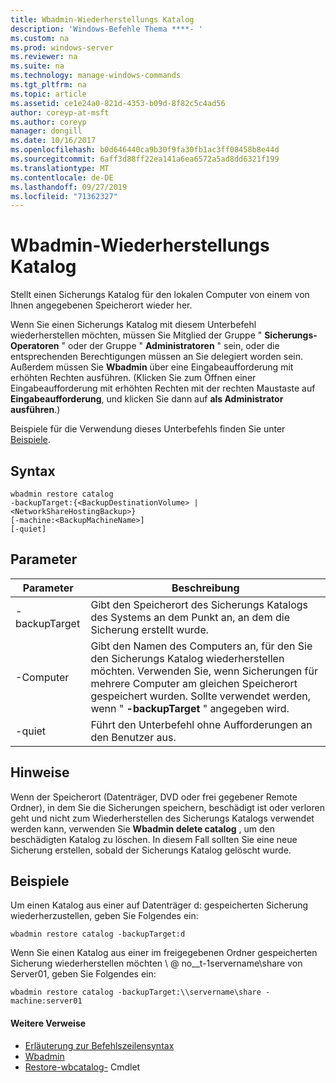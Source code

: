 ```yaml
---
title: Wbadmin-Wiederherstellungs Katalog
description: 'Windows-Befehle Thema ****- '
ms.custom: na
ms.prod: windows-server
ms.reviewer: na
ms.suite: na
ms.technology: manage-windows-commands
ms.tgt_pltfrm: na
ms.topic: article
ms.assetid: ce1e24a0-821d-4353-b09d-8f82c5c4ad56
author: coreyp-at-msft
ms.author: coreyp
manager: dongill
ms.date: 10/16/2017
ms.openlocfilehash: b0d646440ca9b30f9fa30fb1ac3ff08458b8e44d
ms.sourcegitcommit: 6aff3d88ff22ea141a6ea6572a5ad8dd6321f199
ms.translationtype: MT
ms.contentlocale: de-DE
ms.lasthandoff: 09/27/2019
ms.locfileid: "71362327"
---
```

# <a name="wbadmin-restore-catalog"></a>Wbadmin-Wiederherstellungs Katalog



Stellt einen Sicherungs Katalog für den lokalen Computer von einem von Ihnen angegebenen Speicherort wieder her.

Wenn Sie einen Sicherungs Katalog mit diesem Unterbefehl wiederherstellen möchten, müssen Sie Mitglied der Gruppe " **Sicherungs-Operatoren** " oder der Gruppe " **Administratoren** " sein, oder die entsprechenden Berechtigungen müssen an Sie delegiert worden sein. Außerdem müssen Sie **Wbadmin** über eine Eingabeaufforderung mit erhöhten Rechten ausführen. (Klicken Sie zum Öffnen einer Eingabeaufforderung mit erhöhten Rechten mit der rechten Maustaste auf **Eingabeaufforderung**, und klicken Sie dann auf **als Administrator ausführen**.)

Beispiele für die Verwendung dieses Unterbefehls finden Sie unter [Beispiele](#BKMK_examples).

## <a name="syntax"></a>Syntax

```
wbadmin restore catalog
-backupTarget:{<BackupDestinationVolume> | <NetworkShareHostingBackup>}
[-machine:<BackupMachineName>]
[-quiet]
```

## <a name="parameters"></a>Parameter

|Parameter|Beschreibung|
|---------|-----------|
|-backupTarget|Gibt den Speicherort des Sicherungs Katalogs des Systems an dem Punkt an, an dem die Sicherung erstellt wurde.|
|-Computer|Gibt den Namen des Computers an, für den Sie den Sicherungs Katalog wiederherstellen möchten. Verwenden Sie, wenn Sicherungen für mehrere Computer am gleichen Speicherort gespeichert wurden. Sollte verwendet werden, wenn " **-backupTarget** " angegeben wird.|
|-quiet|Führt den Unterbefehl ohne Aufforderungen an den Benutzer aus.|

## <a name="remarks"></a>Hinweise

Wenn der Speicherort (Datenträger, DVD oder frei gegebener Remote Ordner), in dem Sie die Sicherungen speichern, beschädigt ist oder verloren geht und nicht zum Wiederherstellen des Sicherungs Katalogs verwendet werden kann, verwenden Sie **Wbadmin delete catalog** , um den beschädigten Katalog zu löschen. In diesem Fall sollten Sie eine neue Sicherung erstellen, sobald der Sicherungs Katalog gelöscht wurde.

## <a name="BKMK_examples"></a>Beispiele

Um einen Katalog aus einer auf Datenträger d: gespeicherten Sicherung wiederherzustellen, geben Sie Folgendes ein:
```
wbadmin restore catalog -backupTarget:d
```
Wenn Sie einen Katalog aus einer im freigegebenen Ordner gespeicherten Sicherung wiederherstellen möchten \\ @ no__t-1servername\share von Server01, geben Sie Folgendes ein:
```
wbadmin restore catalog -backupTarget:\\servername\share -machine:server01
```

#### <a name="additional-references"></a>Weitere Verweise

-   [Erläuterung zur Befehlszeilensyntax](command-line-syntax-key.md)
-   [Wbadmin](wbadmin.md)
-   [Restore-wbcatalog-](https://technet.microsoft.com/library/jj902437.aspx) Cmdlet